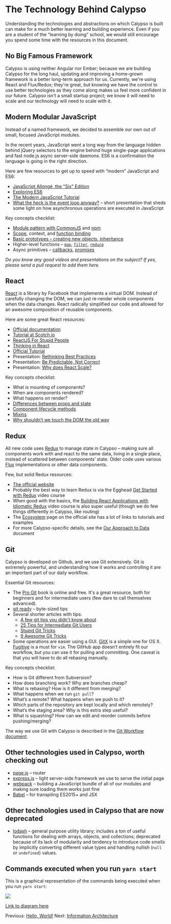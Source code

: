 # The Technology Behind Calypso

Understanding the technologies and abstractions on which Calypso is built can make for a much better learning and building experience. Even if you are a student of the “learning by doing” school, we would still encourage you spend some time with the resources in this document.

## No Big Famous Framework

Calypso is using neither Angular nor Ember; because we are building Calypso for the long haul, updating and improving a home-grown framework is a better long-term approach for us. Currently, we're using React and Flux/Redux; they're great, but knowing we have the control to use better technologies as they come along makes us feel more confident in our future. Calypso isn't a small startup project; we know it will need to scale and our technology will need to scale with it.

## Modern Modular JavaScript

Instead of a named framework, we decided to assemble our own out of small, focused JavaScript modules.

In the recent years, JavaScript went a long way from the language hidden behind jQuery selectors to the engine behind huge single-page applications and fast node.js async server-side daemons. ES6 is a confirmation the language is going in the right direction.

Here are few resources to get up to speed with “modern” JavaScript and ES6:

- [JavaScript Allongé, the "Six" Edition](https://leanpub.com/javascriptallongesix/read)
- [Exploring ES6](http://exploringjs.com/es6/)
- [The Modern JavaScript Tutorial](https://javascript.info/)
- [What the heck is the event loop anyway?](https://www.youtube.com/watch?v=8aGhZQkoFbQ) – short presentation that sheds some light on how asynchronous operations are executed in JavaScript

Key concepts checklist:

- [Module pattern with CommonJS](http://darrenderidder.github.io/talks/ModulePatterns/) and [npm](https://docs.npmjs.com)
- [Scope](You-Dont-Know-JS/tree/2nd-ed/scope-closures), context, and [function binding](https://github.com/getify/You-Dont-Know-JS/blob/1st-ed/this%20&%20object%20prototypes/README.md#you-dont-know-js-this--object-prototypes)
- [Basic prototypes – creating new objects, inheritance](https://developer.mozilla.org/en-US/docs/Web/JavaScript/Inheritance_and_the_prototype_chain)
- Higher-level functions – [`map`](https://developer.mozilla.org/en-US/docs/Web/JavaScript/Reference/Global_Objects/Array/map), [`filter`](https://developer.mozilla.org/en-US/docs/Web/JavaScript/Reference/Global_Objects/Array/filter), [`reduce`](https://developer.mozilla.org/en-US/docs/Web/JavaScript/Reference/Global_Objects/Array/Reduce)
- Async primitives – [callbacks](https://docs.nodejitsu.com/articles/getting-started/control-flow/what-are-callbacks), [promises](https://developer.mozilla.org/en/docs/Web/JavaScript/Reference/Global_Objects/Promise)

_Do you know any good videos and presentations on the subject? If yes, please send a pull request to add them here._

## React

[React](http://facebook.github.io/react/) is a library by Facebook that implements a virtual DOM. Instead of carefully changing the DOM, we can just re-render whole components when the data changes. React radically simplified our code and allowed for an awesome composition of reusable components.

Here are some great React resources:

- [Official documentation](http://facebook.github.io/react/docs/getting-started.html)
- [Tutorial at Scotch.io](https://scotch.io/tutorials/learning-react-getting-started-and-concepts)
- [ReactJS For Stupid People](http://blog.andrewray.me/reactjs-for-stupid-people/)
- [Thinking in React](http://facebook.github.io/react/docs/thinking-in-react.html)
- [Official Tutorial](http://facebook.github.io/react/docs/tutorial.html)
- Presentation: [Rethinking Best Practices](https://www.youtube.com/watch?v=x7cQ3mrcKaY)
- Presentation: [Be Predictable, Not Correct](https://www.youtube.com/watch?v=h3KksH8gfcQ)
- Presentation: [Why does React Scale?](https://www.youtube.com/watch?v=D-ioDiacTm8)

Key concepts checklist:

- What is mounting of components?
- When are components rendered?
- What happens on render?
- [Differences between props and state](http://facebook.github.io/react/docs/interactivity-and-dynamic-uis.html)
- [Component lifecycle methods](http://facebook.github.io/react/docs/component-specs.html)
- [Mixins](http://facebook.github.io/react/docs/reusable-components.html#mixins)
- [Why shouldn’t we touch the DOM the old way](http://facebook.github.io/react/docs/working-with-the-browser.html)

## Redux

All new code uses [Redux](http://redux.js.org/) to manage state in Calypso – making sure all components work with and react to the same data, living in a single place, instead of scattered between components’ state. Older code uses various [Flux](https://facebook.github.io/flux/) implementations or other data components.

Few, but solid Redux resources:

- [The official website](http://redux.js.org)
- Probably the best way to learn Redux is via the Egghead [Get Started with Redux](https://egghead.io/courses/getting-started-with-redux) video course
- When good with the basics, the [Building React Applications with Idiomatic Redux](https://egghead.io/courses/building-react-applications-with-idiomatic-redux) video course is also super useful (though we do few things differently in Calypso, like routing)
- The [Ecosystem](http://redux.js.org/docs/introduction/Ecosystem.html) page on the official site has a lot of links to tutorials and examples
- For more Calypso-specific details, see the [Our Approach to Data](../our-approach-to-data.md) document

## Git

Calypso is developed on Github, and we use Git extensively. Git is extremely powerful, and understanding how it works and controlling it are an important part of our daily workflow.

Essential Git resources:

- The [Pro Git](http://git-scm.com/book/en/v2) book is online and free. It's a great resource, both for beginners and for intermediate users (few dare to call themselves advanced).
- [git ready](http://gitready.com) – byte-sized tips
- Several shorter articles with tips:
  - [A few git tips you didn't know about](http://mislav.uniqpath.com/2010/07/git-tips/)
  - [25 Tips for Intermediate Git Users](https://www.andyjeffries.co.uk/25-tips-for-intermediate-git-users/)
  - [Stupid Git Tricks](http://webchick.net/stupid-git-tricks)
  - [9 Awesome Git Tricks](http://www.tychoish.com/posts/9-awesome-git-tricks/)
- Some operations are easier using a GUI. [GitX](http://rowanj.github.io/gitx/) is a simple one for OS X. [Fugitive](https://github.com/tpope/vim-fugitive) is a must for `vim`. The GitHub app doesn’t entirely fit our workflow, but you can use it for pulling and committing. One caveat is that you will have to do all rebasing manually.

Key concepts checklist:

- How is Git different from Subversion?
- How does branching work? Why are branches cheap?
- What is rebasing? How is it different from merging?
- What happens when we run `git pull`?
- What’s a remote? What happens when we push to it?
- Which parts of the repository are kept locally and which remotely?
- What’s the staging area? Why is this extra step useful?
- What is squashing? How can we edit and reorder commits before pushing/merging?

The way we use Git with Calypso is described in the [Git Workflow document](../git-workflow.md).

## Other technologies used in Calypso, worth checking out

- [page.js](http://visionmedia.github.io/page.js/) – router
- [express.js](http://expressjs.com) – light server-side framework we use to serve the initial page
- [webpack](http://webpack.github.io) – building a JavaScript bundle of all of our modules and making sure loading them works just fine
- [Babel](https://babeljs.io) – for transpiling ES2015+ and JSX

## Other technologies used in Calypso that are now deprecated

- [lodash](https://lodash.com) – general purpose utility library; includes a ton of useful functions for dealing with arrays, objects, and collections; deprecated because of its lack of modularity and tendency to introduce code smells by implicitly converting different value types and handling nullish (`null` or `undefined`) values.

## Commands executed when you run `yarn start`

This is a graphical representation of the commands being executed when you run `yarn start`:

[![](https://mermaid.ink/img/pako:eNptVE1z0zAQ_Sse9VCHieP4o47jA0wLzNBCgRk4UfcgS3IsqkgaS25qOvnvrK2kJKHWxbP73u5b7a6eEVGUoQKtWqwb7-eVB18pje0F8zaaeDUXojirl_XU2FY9sOIsSZLdf7Dh1DZFqp9KOZxLv8et9IzFrZ0EwdsrnzSMPHgSUniPrDVcyYlLcAnu9_7o2DBB1JrNfpsDX99WLljbSa_quKBHTnPgHdMFhxgguxDmJMaAtZycwog5BQZgOkJ98sEXaC8w3rlDUPZIFTHFm_Mj4PU_oMMZ1kLp-7CCM2kDXge6VQdyDTBvfKmfPEn0TqWnu0qA2BfAZ9_bI1ycUPAqHOJzAr1Q7QPkOSRBEUD78p90sA-yS3kNbrikQ6F7K-Haf1VzKUcxMBt3dxtWaQwNDgKiZM1Xe107-8xZZ0Obob339ztuZYg-vXCXvSBK98Fa0U4wM6YiOgiujfcdUr8D6q2bmYrLcIQOkjpiYbD2rGGOgAj6j4hfj6p5DfFthxBYrjq8YmYomUlcCUbH-zRDf0GS7_slcjIGQuikQ94STSYTtwruoClas3aNOYUNey4ldBvZhq1ZiQr4pazGnbAlKuUWoJ2m2LKPlFvVoqLGwrApwp1VP3pJUGHbju1BHziGhV2_oITClAHpGdlej-vMjYWQrgGDvWsFmBtrtSnCcHDPVtw2XQVNWoeG0wa2qHlcZmEWZzmOE5YtEnyRJJRU0TKv4zSq6WIexRhtt1OksRyiPqEiXs7iOJpneZwv4GlIoinqUREtZvFyvkwv0jzP54tlnAPpj1IgOZrN02yeRuDJ0kWaAYGNNd-6l2h8kMYMv0b8WOL2L2LbjD4?type=png)](https://mermaid.live/edit#pako:eNptVE1z0zAQ_Sse9VCHieP4o47jA0wLzNBCgRk4UfcgS3IsqkgaS25qOvnvrK2kJKHWxbP73u5b7a6eEVGUoQKtWqwb7-eVB18pje0F8zaaeDUXojirl_XU2FY9sOIsSZLdf7Dh1DZFqp9KOZxLv8et9IzFrZ0EwdsrnzSMPHgSUniPrDVcyYlLcAnu9_7o2DBB1JrNfpsDX99WLljbSa_quKBHTnPgHdMFhxgguxDmJMaAtZycwog5BQZgOkJ98sEXaC8w3rlDUPZIFTHFm_Mj4PU_oMMZ1kLp-7CCM2kDXge6VQdyDTBvfKmfPEn0TqWnu0qA2BfAZ9_bI1ycUPAqHOJzAr1Q7QPkOSRBEUD78p90sA-yS3kNbrikQ6F7K-Haf1VzKUcxMBt3dxtWaQwNDgKiZM1Xe107-8xZZ0Obob339ztuZYg-vXCXvSBK98Fa0U4wM6YiOgiujfcdUr8D6q2bmYrLcIQOkjpiYbD2rGGOgAj6j4hfj6p5DfFthxBYrjq8YmYomUlcCUbH-zRDf0GS7_slcjIGQuikQ94STSYTtwruoClas3aNOYUNey4ldBvZhq1ZiQr4pazGnbAlKuUWoJ2m2LKPlFvVoqLGwrApwp1VP3pJUGHbju1BHziGhV2_oITClAHpGdlej-vMjYWQrgGDvWsFmBtrtSnCcHDPVtw2XQVNWoeG0wa2qHlcZmEWZzmOE5YtEnyRJJRU0TKv4zSq6WIexRhtt1OksRyiPqEiXs7iOJpneZwv4GlIoinqUREtZvFyvkwv0jzP54tlnAPpj1IgOZrN02yeRuDJ0kWaAYGNNd-6l2h8kMYMv0b8WOL2L2LbjD4)

[Link to diagram here](https://github.com/Automattic/wp-calypso/blob/trunk/docs/yarn-start.md)

Previous: [Hello, World!](hello-world.md) Next: [Information Architecture](information-architecture.md)
